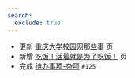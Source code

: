 ```yaml
---
search:
  exclude: true
---
```


- 更新 [重庆大学校园网那些事](../../../../academic/入学必看/重庆大学校园网那些事.md) 页
- 新增 [吃饭！活着就是为了吃饭！](../../../../life/吃饭！活着就是为了吃饭！.md) 页
- 完成 [待办事项-杂项](../../../待办事项/misc.md) `#125`